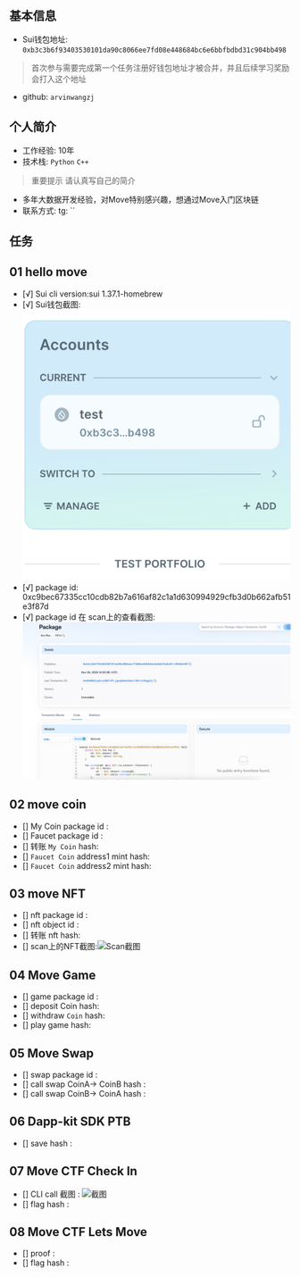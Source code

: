 ## 基本信息
- Sui钱包地址: `0xb3c3b6f93403530101da90c8066ee7fd08e448684bc6e6bbfbdbd31c904bb498`
> 首次参与需要完成第一个任务注册好钱包地址才被合并，并且后续学习奖励会打入这个地址
- github: `arvinwangzj`

## 个人简介
- 工作经验: 10年
- 技术栈: `Python` `C++`
> 重要提示 请认真写自己的简介
- 多年大数据开发经验，对Move特别感兴趣，想通过Move入门区块链
- 联系方式: tg: `` 

## 任务

##   01 hello move  
- [√] Sui cli version:sui 1.37.1-homebrew
- [√] Sui钱包截图: ![Sui钱包截图](./images/sui_wallet.png)
- [√] package id: 0xc9bec67335cc10cdb82b7a616af82c1a1d630994929cfb3d0b662afb51e3f87d
- [√] package id 在 scan上的查看截图:![Scan截图](./images/task_1_package.png)

##   02 move coin
- [] My Coin package id : 
- [] Faucet package id : 
- [] 转账 `My Coin` hash:
- [] `Faucet Coin` address1 mint hash:
- [] `Faucet Coin` address2 mint hash:

##   03 move NFT
- [] nft package id :
- [] nft object id : 
- [] 转账 nft  hash:
- [] scan上的NFT截图:![Scan截图](./images/你的图片地址)

##   04 Move Game
- [] game package id :
- [] deposit Coin hash:
- [] withdraw `Coin` hash:
- [] play game hash:

##   05 Move Swap
- [] swap package id :
- [] call swap CoinA-> CoinB  hash :
- [] call swap CoinB-> CoinA  hash :

##   06 Dapp-kit SDK PTB
- [] save hash :

##   07 Move CTF Check In
- [] CLI call 截图 : ![截图](./images/你的图片地址)
- [] flag hash :

##   08 Move CTF Lets Move
- [] proof : 
- [] flag hash :
